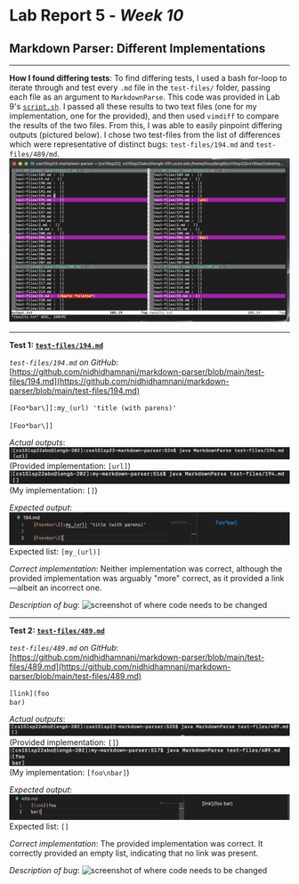 # Lab Report 5 - _Week 10_
## Markdown Parser: Different Implementations

***

**How I found differing tests**:
To find differing tests, I used a bash for-loop to iterate through and test every `.md` file in the `test-files/` folder, passing each file as an argument to `MarkdownParse`. This code was provided in Lab 9's [`script.sh`](https://github.com/nidhidhamnani/markdown-parser/blob/main/script.sh). I passed all these results to two text files (one for my implementation, one for the provided), and then used `vimdiff` to compare the results of the two files. From this, I was able to easily pinpoint differing outputs (pictured below). I chose two test-files from the list of differences which were representative of distinct bugs: `test-files/194.md` and `test-files/489/md`.
![vimdiff results](images/vimdiffresults.png)

***

**Test 1: [`test-files/194.md`](https://github.com/nidhidhamnani/markdown-parser/blob/main/test-files/194.md)**

*`test-files/194.md` on GitHub*: [https://github.com/nidhidhamnani/markdown-parser/blob/main/test-files/194.md](https://github.com/nidhidhamnani/markdown-parser/blob/main/test-files/194.md)
```
[Foo*bar\]]:my_(url) 'title (with parens)'

[Foo*bar\]]
```

*Actual outputs*:
![provided implementation's output](images/providedresult194.png)
(Provided implementation: `[url]`)
![my implementation's output](images/myresult194.png)
(My implementation: `[]`)

*Expected output*:
![expected output](images/194expected.png)
Expected list: `[my_(url)]`

*Correct implementation*: Neither implementation was correct, although the provided implementation was arguably "more" correct, as it provided a link—albeit an incorrect one.

*Description of bug*:
![screenshot of where code needs to be changed](images/)

***

**Test 2: [`test-files/489.md`](https://github.com/nidhidhamnani/markdown-parser/blob/main/test-files/489.md)**

*`test-files/489.md` on GitHub*: [https://github.com/nidhidhamnani/markdown-parser/blob/main/test-files/489.md](https://github.com/nidhidhamnani/markdown-parser/blob/main/test-files/489.md)
```
[link](foo
bar)
```

*Actual outputs*:
![provided implementation's output](images/providedresult489.png)
(Provided implementation: `[]`)
![my implementation's output](images/myresult489.png)
(My implementation: `[foo\nbar]`)

*Expected output*:
![expected output](images/489expected.png)
Expected list: `[]`

*Correct implementation*: The provided implementation was correct. It correctly provided an empty list, indicating that no link was present.

*Description of bug*:
![screenshot of where code needs to be changed](images/)